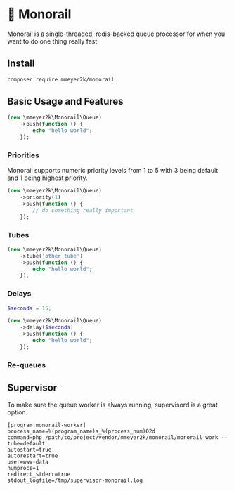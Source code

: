 # :monorail: Monorail
Monorail is a single-threaded, redis-backed queue processor for when you want to do one thing really fast.

## Install
```bash
composer require mmeyer2k/monorail
```

## Basic Usage and Features
```php
(new \mmeyer2k\Monorail\Queue)
    ->push(function () {
        echo "hello world";
    });
```

### Priorities
Monorail supports numeric priority levels from 1 to 5 with 3 being default and 1 being highest priority.
```php
(new \mmeyer2k\Monorail\Queue)
    ->priority(1)
    ->push(function () {
        // do something really important
    });
```

### Tubes
```php
(new \mmeyer2k\Monorail\Queue)
    ->tube('other tube')
    ->push(function () {
        echo "hello world";
    });
```

### Delays
```php
$seconds = 15;

(new \mmeyer2k\Monorail\Queue)
    ->delay($seconds)
    ->push(function () {
        echo "hello world";
    });
```

### Re-queues

## Supervisor
To make sure the queue worker is always running, supervisord is a great option.
```
[program:monorail-worker]
process_name=%(program_name)s_%(process_num)02d
command=php /path/to/project/vendor/mmeyer2k/monorail/monorail work --tube=default
autostart=true
autorestart=true
user=www-data
numprocs=1
redirect_stderr=true
stdout_logfile=/tmp/supervisor-monorail.log
```
